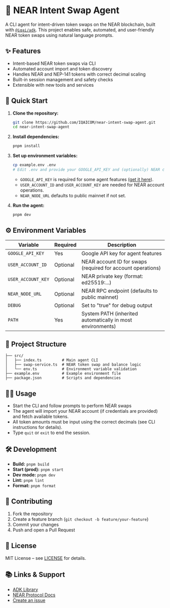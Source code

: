 # 🔄 NEAR Intent Swap Agent

A CLI agent for intent-driven token swaps on the NEAR blockchain, built with [`@iqai/adk`](https://github.com/IQAICOM/adk-ts). This project enables safe, automated, and user-friendly NEAR token swaps using natural language prompts.

## ✨ Features
- Intent-based NEAR token swaps via CLI
- Automated account import and token discovery
- Handles NEAR and NEP-141 tokens with correct decimal scaling
- Built-in session management and safety checks
- Extensible with new tools and services

## 🚀 Quick Start

1. **Clone the repository:**
   ```bash
   git clone https://github.com/IQAICOM/near-intent-swap-agent.git
   cd near-intent-swap-agent
   ```
2. **Install dependencies:**
   ```bash
   pnpm install
   ```
3. **Set up environment variables:**
   ```bash
   cp example.env .env
   # Edit .env and provide your GOOGLE_API_KEY and (optionally) NEAR credentials
   ```
   - `GOOGLE_API_KEY` is required for some agent features ([get it here](https://aistudio.google.com/apikey)).
   - `USER_ACCOUNT_ID` and `USER_ACCOUNT_KEY` are needed for NEAR account operations.
   - `NEAR_NODE_URL` defaults to public mainnet if not set.

4. **Run the agent:**
   ```bash
   pnpm dev
   ```

## ⚙️ Environment Variables
| Variable            | Required | Description                                                      |
|---------------------|----------|------------------------------------------------------------------|
| `GOOGLE_API_KEY`    | Yes      | Google API key for agent features                                |
| `USER_ACCOUNT_ID`   | Optional | NEAR account ID for swaps (required for account operations)      |
| `USER_ACCOUNT_KEY`  | Optional | NEAR private key (format: ed25519:...)                           |
| `NEAR_NODE_URL`     | Optional | NEAR RPC endpoint (defaults to public mainnet)                   |
| `DEBUG`             | Optional | Set to "true" for debug output                                   |
| `PATH`              | Yes      | System PATH (inherited automatically in most environments)       |

## 📁 Project Structure
```
├── src/
│   ├── index.ts         # Main agent CLI
│   ├── swap-service.ts  # NEAR token swap and balance logic
│   └── env.ts           # Environment variable validation
├── example.env          # Example environment file
├── package.json         # Scripts and dependencies
```

## 🧑‍💻 Usage
- Start the CLI and follow prompts to perform NEAR swaps
- The agent will import your NEAR account (if credentials are provided) and fetch available tokens.
- All token amounts must be input using the correct decimals (see CLI instructions for details).
- Type `quit` or `exit` to end the session.

## 🛠️ Development
- **Build:** `pnpm build`
- **Start (prod):** `pnpm start`
- **Dev mode:** `pnpm dev`
- **Lint:** `pnpm lint`
- **Format:** `pnpm format`

## 🤝 Contributing
1. Fork the repository
2. Create a feature branch (`git checkout -b feature/your-feature`)
3. Commit your changes
4. Push and open a Pull Request

## 📄 License
MIT License – see [LICENSE](LICENSE) for details.

## 📚 Links & Support
- [ADK Library](https://github.com/IQAICOM/adk-ts)
- [NEAR Protocol Docs](https://docs.near.org/)
- [Create an issue](https://github.com/IQAICOM/near-intent-swap-agent/issues)